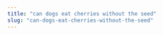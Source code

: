 ```yaml
---
title: "can dogs eat cherries without the seed"
slug: "can-dogs-eat-cherries-without-the-seed"
---
```


